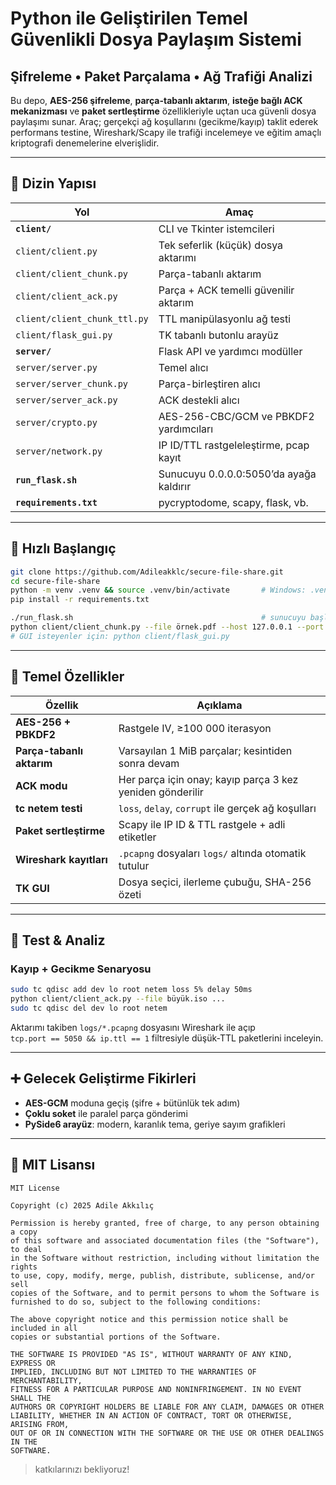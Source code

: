# Python ile Geliştirilen Temel Güvenlikli Dosya Paylaşım Sistemi  
## Şifreleme • Paket Parçalama • Ağ Trafiği Analizi

Bu depo, **AES-256 şifreleme**, **parça-tabanlı aktarım**, **isteğe bağlı ACK mekanizması** ve **paket sertleştirme** özellikleriyle uçtan uca güvenli dosya paylaşımı sunar. Araç; gerçekçi ağ koşullarını (gecikme/kayıp) taklit ederek performans testine, Wireshark/Scapy ile trafiği incelemeye ve eğitim amaçlı kriptografi denemelerine elverişlidir.

---

## 📂 Dizin Yapısı

| Yol | Amaç |
|-----|------|
| **`client/`** | CLI ve Tkinter istemcileri |
| `client/client.py` | Tek seferlik (küçük) dosya aktarımı |
| `client/client_chunk.py` | Parça-tabanlı aktarım |
| `client/client_ack.py` | Parça + ACK temelli güvenilir aktarım |
| `client/client_chunk_ttl.py` | TTL manipülasyonlu ağ testi |
| `client/flask_gui.py` | TK tabanlı butonlu arayüz |
| **`server/`** | Flask API ve yardımcı modüller |
| `server/server.py` | Temel alıcı |
| `server/server_chunk.py` | Parça-birleştiren alıcı |
| `server/server_ack.py` | ACK destekli alıcı |
| `server/crypto.py` | AES-256-CBC/GCM ve PBKDF2 yardımcıları |
| `server/network.py` | IP ID/TTL rastgeleleştirme, pcap kayıt |
| **`run_flask.sh`** | Sunucuyu 0.0.0.0:5050’da ayağa kaldırır |
| **`requirements.txt`** | pycryptodome, scapy, flask, vb. |

---

## 🚀 Hızlı Başlangıç
```bash
git clone https://github.com/Adileakklc/secure-file-share.git
cd secure-file-share
python -m venv .venv && source .venv/bin/activate       # Windows: .venv\Scripts\activate
pip install -r requirements.txt

./run_flask.sh                                          # sunucuyu başlat (5050)
python client/client_chunk.py --file örnek.pdf --host 127.0.0.1 --port 5050
# GUI isteyenler için: python client/flask_gui.py
```

---

## 🔑 Temel Özellikler

| Özellik | Açıklama |
|---------|----------|
| **AES-256 + PBKDF2** | Rastgele IV, ≥100 000 iterasyon | 
| **Parça-tabanlı aktarım** | Varsayılan 1 MiB parçalar; kesintiden sonra devam |
| **ACK modu** | Her parça için onay; kayıp parça 3 kez yeniden gönderilir |
| **tc netem testi** | `loss`, `delay`, `corrupt` ile gerçek ağ koşulları |
| **Paket sertleştirme** | Scapy ile IP ID & TTL rastgele + adli etiketler |
| **Wireshark kayıtları** | `.pcapng` dosyaları `logs/` altında otomatik tutulur |
| **TK GUI** | Dosya seçici, ilerleme çubuğu, SHA-256 özeti |

---

## 🧪 Test & Analiz

### Kayıp + Gecikme Senaryosu
```bash
sudo tc qdisc add dev lo root netem loss 5% delay 50ms
python client/client_ack.py --file büyük.iso ...
sudo tc qdisc del dev lo root netem
```
Aktarımı takiben `logs/*.pcapng` dosyasını Wireshark ile açıp  
`tcp.port == 5050 && ip.ttl == 1` filtresiyle düşük-TTL paketlerini inceleyin.

---

## ➕ Gelecek Geliştirme Fikirleri
- **AES-GCM** moduna geçiş (şifre + bütünlük tek adım)  
- **Çoklu soket** ile paralel parça gönderimi  
- **PySide6 arayüz**: modern, karanlık tema, geriye sayım grafikleri  

---

## 📜 MIT Lisansı
```
MIT License

Copyright (c) 2025 Adile Akkılıç

Permission is hereby granted, free of charge, to any person obtaining a copy
of this software and associated documentation files (the "Software"), to deal
in the Software without restriction, including without limitation the rights
to use, copy, modify, merge, publish, distribute, sublicense, and/or sell
copies of the Software, and to permit persons to whom the Software is
furnished to do so, subject to the following conditions:

The above copyright notice and this permission notice shall be included in all
copies or substantial portions of the Software.

THE SOFTWARE IS PROVIDED "AS IS", WITHOUT WARRANTY OF ANY KIND, EXPRESS OR
IMPLIED, INCLUDING BUT NOT LIMITED TO THE WARRANTIES OF MERCHANTABILITY,
FITNESS FOR A PARTICULAR PURPOSE AND NONINFRINGEMENT. IN NO EVENT SHALL THE
AUTHORS OR COPYRIGHT HOLDERS BE LIABLE FOR ANY CLAIM, DAMAGES OR OTHER
LIABILITY, WHETHER IN AN ACTION OF CONTRACT, TORT OR OTHERWISE, ARISING FROM,
OUT OF OR IN CONNECTION WITH THE SOFTWARE OR THE USE OR OTHER DEALINGS IN THE
SOFTWARE.
```

>  katkılarınızı bekliyoruz!
